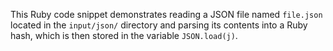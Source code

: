 This Ruby code snippet demonstrates reading a JSON file named `file.json` located in the `input/json/` directory and parsing its contents into a Ruby hash, which is then stored in the variable `JSON.load(j)`.